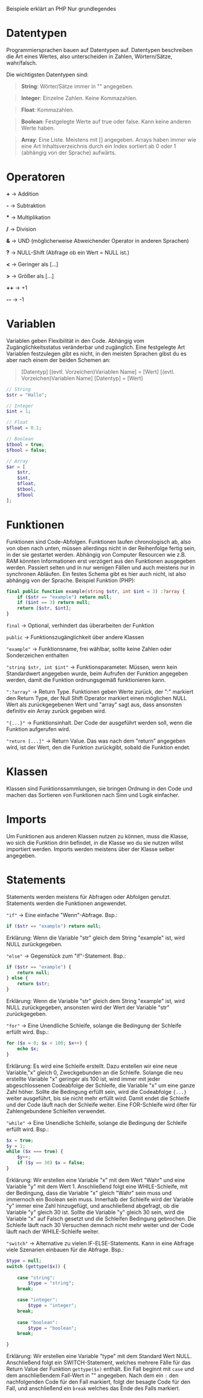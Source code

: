 Beispiele erklärt an PHP
Nur grundlegendes

# Datentypen

Programmiersprachen bauen auf Datentypen auf. Datentypen beschreiben die Art eines Wertes, also unterscheiden in Zahlen, Wörtern/Sätze, wahr/falsch.

Die wichtigsten Datentypen sind:
> **String**: Wörter/Sätze immer in "" angegeben.

> **Integer**: Einzelne Zahlen. Keine Kommazahlen.

> **Float**: Kommazahlen.

> **Boolean**: Festgelegte Werte auf true oder false. Kann keine anderen Werte haben.

> **Array**: Eine Liste. Meistens mit [] angegeben. Arrays haben immer wie eine Art Inhaltsverzeichnis durch ein Index sortiert ab 0 oder 1 (abhängig von der Sprache) aufwärts.

# Operatoren

**+** -> Addition

**-** -> Subtraktion

**\*** -> Multiplikation

**/** -> Division

**&** -> UND (möglicherweise Abweichender Operator in anderen Sprachen)

**?** -> NULL-Shift (Abfrage ob ein Wert = NULL ist.)

**<** -> Geringer als [...]

**>** -> Größer als [...]

**++** -> +1

**--** -> -1

# Variablen

Variablen geben Flexibilität in den Code. Abhängig vom Zugänglichkeitsstatus veränderbar und zugänglich. Eine festgelegte Art Variablen festzulegen gibt es nicht, in den meisten Sprachen gibst du es aber nach einem der beiden Schemen an:

> [Datentyp] [(evtl. Vorzeichen)Variablen Name] = [Wert]
> [(evtl. Vorzeichen)Variablen Name] [Datentyp] = [Wert]

```php
// String
$str = "Hallo";

// Integer
$int = 1;

// Float
$float = 0.1;

// Boolean
$tbool = true;
$fbool = false;

// Array
$ar = [
    $str,
    $int,
    $float,
    $tbool,
    $fbool
];
```

# Funktionen

Funktionen sind Code-Abfolgen. Funktionen laufen chronologisch ab, also von oben nach unten, müssen allerdings nicht in der Reihenfolge fertig sein, in der sie gestartet werden. Abhängig von Computer Resourcen wie z.B. RAM könnten Informationen erst verzögert aus den Funktionen ausgegeben werden. Passiert selten und in nur wenigen Fällen und auch meistens nur in synchronen Abläufen. Ein festes Schema gibt es hier auch nicht, ist also abhängig von der Sprache. Beispiel Funktion (PHP):

```php
final public function example(string $str, int $int = 3) :?array {
    if ($str == "example") return null;
    if ($int == 3) return null;
    return [$str, $int]; 
}
```
`final` -> Optional, verhindert das überarbeiten der Funktion

`public` -> Funktionszugänglichkeit über andere Klassen

`"example"` -> Funktionsname, frei wählbar, sollte keine Zahlen oder Sonderzeichen enthalten

`"string $str, int $int"` -> Funktionsparameter. Müssen, wenn kein Standardwert angegeben wurde, beim Aufrufen der Funktion angegeben werden, damit die Funktion ordnungsgemäß funktionieren kann.

`":?array"` -> Return Type. Funktionen geben Werte zurück, der ":" markiert den Return Type, der Null Shift Operator markiert einen möglichen NULL Wert als zurückgegebenen Wert und "array" sagt aus, dass ansonsten definitiv ein Array zurück gegeben wird.

`"{...}"` -> Funktionsinhalt. Der Code der ausgeführt werden soll, wenn die Funktion aufgerufen wird. 

`"return [...]"` -> Return Value. Das was nach dem "return" angegeben wird, ist der Wert, den die Funktion zurückgibt, sobald die Funktion endet.


# Klassen

Klassen sind Funktionssammlungen, sie bringen Ordnung in den Code und machen das Sortieren von Funktionen nach Sinn und Logik einfacher.

# Imports

Um Funktionen aus anderen Klassen nutzen zu können, muss die Klasse, wo sich die Funktion drin befindet, in die Klasse wo du sie nutzen willst importiert werden. Imports werden meistens über der Klasse selber angegeben.

# Statements

Statements werden meistens für Abfragen oder Abfolgen genutzt. Statements werden die Funktionen angewendet.

`"if"` -> Eine einfache "Wenn"-Abfrage. Bsp.:

```php
if ($str == "example") return null;
```

Erklärung: Wenn die Variable "str" gleich dem String "example" ist, wird NULL zurückgegeben.

`"else"` -> Gegenstück zum "if"-Statement. Bsp.:

```php
if ($str == "example") {
    return null;
} else {
    return $str;
}
```

Erklärung: Wenn die Variable "str" gleich dem String "example" ist, wird NULL zurückgegeben, ansonsten wird der Wert der Variable "str" zurückgegeben.

`"for"` -> Eine Unendliche Schleife, solange die Bedingung der Schleife erfüllt wird. Bsp.:

```php
for ($x = 0; $x < 100; $x++) {
    echo $x;
}
```

Erklärung: Es wird eine Schleife erstellt. Dazu erstellen wir eine neue Variable,"x" gleich 0, Zweckgebunden an die Schleife. Solange die neu erstellte Variable "x" geringer als 100 ist, wird immer mit jeder abgeschlossenen Codeabfolge der Schleife, die Variable "x" um eine ganze Zahl höher. Sollte die Bedingung erfüllt sein, wird die Codeabfolge `{...}` weiter ausgeführt, bis sie nicht mehr erfüllt wird. Damit endet die Schleife und der Code läuft nach der Schleife weiter. Eine FOR-Schleife wird öfter für Zahlengebundene Schleifen verwendet.

`"while"` -> Eine Unendliche Schleife, solange die Bedingung der Schleife erfüllt wird. Bsp.:

```php
$x = true;
$y = 1;
while ($x === true) {
    $y++;
    if ($y == 30) $x = false;
}
```

Erklärung: Wir erstellen eine Variable "x" mit dem Wert "Wahr" und eine Variable "y" mit dem Wert 1. Anschließend folgt eine WHILE-Schleife, mit der Bedingung, dass die Variable "x" gleich "Wahr" sein muss und immernoch ein Boolean sein muss. Innerhalb der Schleife wird der Variable "y" immer eine Zahl hinzugefügt, und anschließend abgefragt, ob die Variable "y" gleich 30 ist. Sollte die Variable "y" gleich 30 sein, wird die Variable "x" auf Falsch gesetzt und die Schleifen Bedingung gebrochen. Die Schleife läuft nach 30 Versuchen demnach nicht mehr weiter und der Code läuft nach der WHILE-Schleife weiter.

`"switch"` -> Alternative zu vielen IF-ELSE-Statements. Kann in eine Abfrage viele Szenarien einbauen für die Abfrage. Bsp.:

```php
$type = null;
switch (gettype($x)) {
   
    case "string":
        $type = "string";
    break;

    case "integer":
        $type = "integer";
    break;
    
    case "boolean":
        $type = "boolean";
    break;

}
```

Erklärung: Wir erstellen eine Variable "type" mit dem Standard Wert NULL. Anschließend folgt ein SWITCH-Statement, welches mehrere Fälle für das Return Value der Funktion `gettype($x)` enthält. Ein Fall beginnt mit `case` und dem anschließendem Fall-Wert in "" angegeben. Nach dem ein `:` den nachfolgenden Code für den Fall markiert, folgt der besagte Code für den Fall, und anschließend ein `break` welches das Ende des Falls markiert.